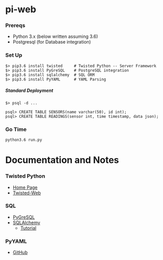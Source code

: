 # pi-web

### Prereqs

* Python 3.x (below written assuming 3.6)
* Postgresql (for Database integration)

### Set Up 

```
$> pip3.6 install twisted     # Twisted Python -- Server Framework
$> pip3.6 install PyGreSQL    # PostgreSQL integration
$> pip3.6 install sqlalchemy  # SQL ORM
$> pip3.6 install PyYAML      # YAML Parsing
```

##### Standard Deployment

```
$> psql -d ...

psql> CREATE TABLE SENSORS(name varchar(50), id int);
psql> CREATE TABLE READINGS(sensor int, time timestamp, data json);
```

### Go Time

```
python3.6 run.py
```

# Documentation and Notes

### Twisted Python

* [Home Page](http://twistedmatrix.com)
* [Twisted-Web](http://twistedmatrix.com/documents/current/web/howto/using-twistedweb.html)

### SQL

* [PyGreSQL](http://www.pygresql.org/)
* [SQLAlchemy](http://www.sqlalchemy.org/)
   * [Tutorial](http://docs.sqlalchemy.org/en/rel_1_1/core/tutorial.html)

### PyYAML

* [GitHub](https://github.com/yaml/pyyaml)